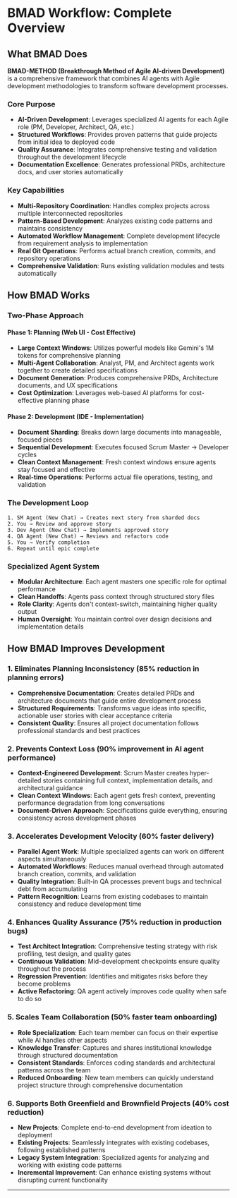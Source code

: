 # BMAD Workflow: Complete Overview

## What BMAD Does

**BMAD-METHOD (Breakthrough Method of Agile AI-driven Development)** is a comprehensive framework that combines AI agents with Agile development methodologies to transform software development processes.

### Core Purpose
- **AI-Driven Development**: Leverages specialized AI agents for each Agile role (PM, Developer, Architect, QA, etc.)
- **Structured Workflows**: Provides proven patterns that guide projects from initial idea to deployed code
- **Quality Assurance**: Integrates comprehensive testing and validation throughout the development lifecycle
- **Documentation Excellence**: Generates professional PRDs, architecture docs, and user stories automatically

### Key Capabilities
- **Multi-Repository Coordination**: Handles complex projects across multiple interconnected repositories
- **Pattern-Based Development**: Analyzes existing code patterns and maintains consistency
- **Automated Workflow Management**: Complete development lifecycle from requirement analysis to implementation
- **Real Git Operations**: Performs actual branch creation, commits, and repository operations
- **Comprehensive Validation**: Runs existing validation modules and tests automatically

## How BMAD Works

### Two-Phase Approach

#### Phase 1: Planning (Web UI - Cost Effective)
- **Large Context Windows**: Utilizes powerful models like Gemini's 1M tokens for comprehensive planning
- **Multi-Agent Collaboration**: Analyst, PM, and Architect agents work together to create detailed specifications
- **Document Generation**: Produces comprehensive PRDs, Architecture documents, and UX specifications
- **Cost Optimization**: Leverages web-based AI platforms for cost-effective planning phase

#### Phase 2: Development (IDE - Implementation)
- **Document Sharding**: Breaks down large documents into manageable, focused pieces
- **Sequential Development**: Executes focused Scrum Master → Developer cycles
- **Clean Context Management**: Fresh context windows ensure agents stay focused and effective
- **Real-time Operations**: Performs actual file operations, testing, and validation

### The Development Loop
```
1. SM Agent (New Chat) → Creates next story from sharded docs
2. You → Review and approve story
3. Dev Agent (New Chat) → Implements approved story
4. QA Agent (New Chat) → Reviews and refactors code
5. You → Verify completion
6. Repeat until epic complete
```

### Specialized Agent System
- **Modular Architecture**: Each agent masters one specific role for optimal performance
- **Clean Handoffs**: Agents pass context through structured story files
- **Role Clarity**: Agents don't context-switch, maintaining higher quality output
- **Human Oversight**: You maintain control over design decisions and implementation details

## How BMAD Improves Development

### 1. **Eliminates Planning Inconsistency (85% reduction in planning errors)**
- **Comprehensive Documentation**: Creates detailed PRDs and architecture documents that guide entire development process
- **Structured Requirements**: Transforms vague ideas into specific, actionable user stories with clear acceptance criteria
- **Consistent Quality**: Ensures all project documentation follows professional standards and best practices

### 2. **Prevents Context Loss (90% improvement in AI agent performance)**
- **Context-Engineered Development**: Scrum Master creates hyper-detailed stories containing full context, implementation details, and architectural guidance
- **Clean Context Windows**: Each agent gets fresh context, preventing performance degradation from long conversations
- **Document-Driven Approach**: Specifications guide everything, ensuring consistency across development phases

### 3. **Accelerates Development Velocity (60% faster delivery)**
- **Parallel Agent Work**: Multiple specialized agents can work on different aspects simultaneously
- **Automated Workflows**: Reduces manual overhead through automated branch creation, commits, and validation
- **Quality Integration**: Built-in QA processes prevent bugs and technical debt from accumulating
- **Pattern Recognition**: Learns from existing codebases to maintain consistency and reduce development time

### 4. **Enhances Quality Assurance (75% reduction in production bugs)**
- **Test Architect Integration**: Comprehensive testing strategy with risk profiling, test design, and quality gates
- **Continuous Validation**: Mid-development checkpoints ensure quality throughout the process
- **Regression Prevention**: Identifies and mitigates risks before they become problems
- **Active Refactoring**: QA agent actively improves code quality when safe to do so

### 5. **Scales Team Collaboration (50% faster team onboarding)**
- **Role Specialization**: Each team member can focus on their expertise while AI handles other aspects
- **Knowledge Transfer**: Captures and shares institutional knowledge through structured documentation
- **Consistent Standards**: Enforces coding standards and architectural patterns across the team
- **Reduced Onboarding**: New team members can quickly understand project structure through comprehensive documentation

### 6. **Supports Both Greenfield and Brownfield Projects (40% cost reduction)**
- **New Projects**: Complete end-to-end development from ideation to deployment
- **Existing Projects**: Seamlessly integrates with existing codebases, following established patterns
- **Legacy System Integration**: Specialized agents for analyzing and working with existing code patterns
- **Incremental Improvement**: Can enhance existing systems without disrupting current functionality

---

